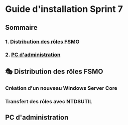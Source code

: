 # Guide d'installation Sprint 7

## Sommaire

### 1. [Distribution des rôles FSMO](#fsmo)
### 2. [PC d'administration](#admin)

## 🎭 Distribution des rôles FSMO
<span id="fsmo"></span>

### Création d'un nouveau Windows Server Core

### Transfert des rôles avec NTDSUTIL

## PC d'administration
<span id="admin"></span>

